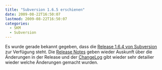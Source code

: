 ```yaml
---
title: "Subversion 1.6.5 erschienen"
date: 2009-08-22T16:50:07
lastmod: 2009-08-22T16:50:07
categories:
  - SKM
  - Subversion
---
```

Es wurde gerade bekannt gegeben, dass die <a href="http://subversion.tigris.org/servlets/NewsItemView?newsItemID=2309">Release 1.6.4 von Subversion</a> zur Verfügung steht. Die <a href="http://subversion.tigris.org/svn_1.6_releasenotes.html">Release Notes</a> geben wieder Auskunft über die Änderungen in der Release und der <a href="http://svn.collab.net/repos/svn/tags/1.6.5/CHANGES">ChangeLog</a> gibt wieder sehr detailier wieder welche Änderungen gemacht wurden.
